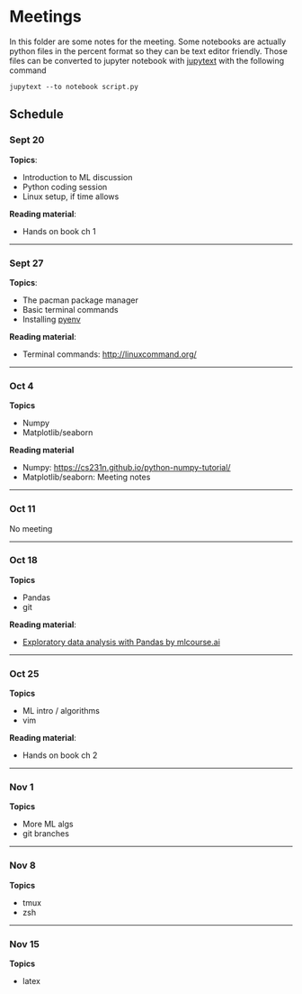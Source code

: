 # Meetings

In this folder are some notes for the meeting. Some notebooks are actually python files in the percent format so they can be text editor friendly. Those files can be converted to jupyter notebook with [jupytext](https://github.com/mwouts/jupytext) with the following command

```
jupytext --to notebook script.py
```

## Schedule

### Sept 20

**Topics**:

- Introduction to ML discussion
- Python coding session
- Linux setup, if time allows

**Reading material**:

- Hands on book ch 1

---

### Sept 27

**Topics**:

- The pacman package manager
- Basic terminal commands
- Installing [pyenv](https://github.com/pyenv/pyenv)

**Reading material**:

- Terminal commands: http://linuxcommand.org/

---

### Oct 4

**Topics**

- Numpy
- Matplotlib/seaborn

**Reading material**

- Numpy: https://cs231n.github.io/python-numpy-tutorial/
- Matplotlib/seaborn: Meeting notes

---

### Oct 11

No meeting

---

### Oct 18

**Topics**

- Pandas
- git

**Reading material**:

- [Exploratory data analysis with Pandas by mlcourse.ai](https://mlcourse.ai/articles/topic1-exploratory-data-analysis-with-pandas/)

---

### Oct 25

**Topics**

- ML intro / algorithms
- vim

**Reading material**:

- Hands on book ch 2

---

### Nov 1

**Topics**

- More ML algs
- git branches

---

### Nov 8

**Topics**

- tmux
- zsh

---

### Nov 15

**Topics**

- latex

